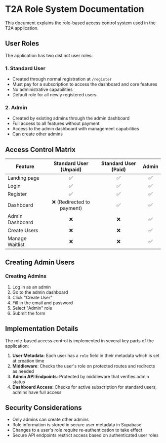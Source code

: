 # T2A Role System Documentation

This document explains the role-based access control system used in the T2A application.

## User Roles

The application has two distinct user roles:

### 1. Standard User

- Created through normal registration at `/register`
- Must pay for a subscription to access the dashboard and core features
- No administrative capabilities
- Default role for all newly registered users

### 2. Admin

- Created by existing admins through the admin dashboard
- Full access to all features without payment
- Access to the admin dashboard with management capabilities
- Can create other admins

## Access Control Matrix

| Feature         |   Standard User (Unpaid)   | Standard User (Paid) | Admin |
| --------------- | :------------------------: | :------------------: | :---: |
| Landing page    |             ✅             |          ✅          |  ✅   |
| Login           |             ✅             |          ✅          |  ✅   |
| Register        |             ✅             |          ✅          |  ✅   |
| Dashboard       | ❌ (Redirected to payment) |          ✅          |  ✅   |
| Admin Dashboard |             ❌             |          ❌          |  ✅   |
| Create Users    |             ❌             |          ❌          |  ✅   |
| Manage Waitlist |             ❌             |          ❌          |  ✅   |

## Creating Admin Users

### Creating Admins

1. Log in as an admin
2. Go to the admin dashboard
3. Click "Create User"
4. Fill in the email and password
5. Select "Admin" role
6. Submit the form

## Implementation Details

The role-based access control is implemented in several key parts of the application:

1. **User Metadata**: Each user has a `role` field in their metadata which is set at creation time
2. **Middleware**: Checks the user's role on protected routes and redirects as needed
3. **Admin API Endpoints**: Protected by middleware that verifies admin status
4. **Dashboard Access**: Checks for active subscription for standard users, admins have full access

## Security Considerations

- Only admins can create other admins
- Role information is stored in secure user metadata in Supabase
- Changes to a user's role require re-authentication to take effect
- Secure API endpoints restrict access based on authenticated user roles
